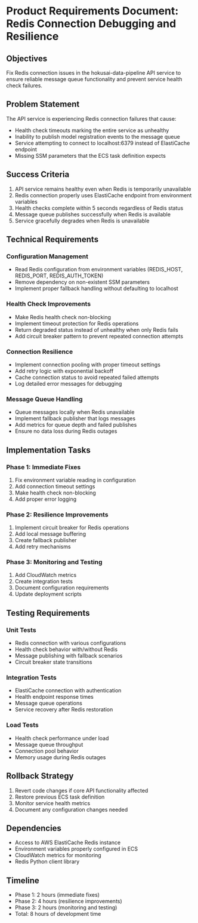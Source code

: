 # Product Requirements Document: Redis Connection Debugging and Resilience

## Objectives

Fix Redis connection issues in the hokusai-data-pipeline API service to ensure reliable message queue functionality and prevent service health check failures.

## Problem Statement

The API service is experiencing Redis connection failures that cause:
- Health check timeouts marking the entire service as unhealthy
- Inability to publish model registration events to the message queue
- Service attempting to connect to localhost:6379 instead of ElastiCache endpoint
- Missing SSM parameters that the ECS task definition expects

## Success Criteria

1. API service remains healthy even when Redis is temporarily unavailable
2. Redis connection properly uses ElastiCache endpoint from environment variables
3. Health checks complete within 5 seconds regardless of Redis status
4. Message queue publishes successfully when Redis is available
5. Service gracefully degrades when Redis is unavailable

## Technical Requirements

### Configuration Management
- Read Redis configuration from environment variables (REDIS_HOST, REDIS_PORT, REDIS_AUTH_TOKEN)
- Remove dependency on non-existent SSM parameters
- Implement proper fallback handling without defaulting to localhost

### Health Check Improvements
- Make Redis health check non-blocking
- Implement timeout protection for Redis operations
- Return degraded status instead of unhealthy when only Redis fails
- Add circuit breaker pattern to prevent repeated connection attempts

### Connection Resilience
- Implement connection pooling with proper timeout settings
- Add retry logic with exponential backoff
- Cache connection status to avoid repeated failed attempts
- Log detailed error messages for debugging

### Message Queue Handling
- Queue messages locally when Redis unavailable
- Implement fallback publisher that logs messages
- Add metrics for queue depth and failed publishes
- Ensure no data loss during Redis outages

## Implementation Tasks

### Phase 1: Immediate Fixes
1. Fix environment variable reading in configuration
2. Add connection timeout settings
3. Make health check non-blocking
4. Add proper error logging

### Phase 2: Resilience Improvements
1. Implement circuit breaker for Redis operations
2. Add local message buffering
3. Create fallback publisher
4. Add retry mechanisms

### Phase 3: Monitoring and Testing
1. Add CloudWatch metrics
2. Create integration tests
3. Document configuration requirements
4. Update deployment scripts

## Testing Requirements

### Unit Tests
- Redis connection with various configurations
- Health check behavior with/without Redis
- Message publishing with fallback scenarios
- Circuit breaker state transitions

### Integration Tests
- ElastiCache connection with authentication
- Health endpoint response times
- Message queue operations
- Service recovery after Redis restoration

### Load Tests
- Health check performance under load
- Message queue throughput
- Connection pool behavior
- Memory usage during Redis outages

## Rollback Strategy

1. Revert code changes if core API functionality affected
2. Restore previous ECS task definition
3. Monitor service health metrics
4. Document any configuration changes needed

## Dependencies

- Access to AWS ElastiCache Redis instance
- Environment variables properly configured in ECS
- CloudWatch metrics for monitoring
- Redis Python client library

## Timeline

- Phase 1: 2 hours (immediate fixes)
- Phase 2: 4 hours (resilience improvements)
- Phase 3: 2 hours (monitoring and testing)
- Total: 8 hours of development time
